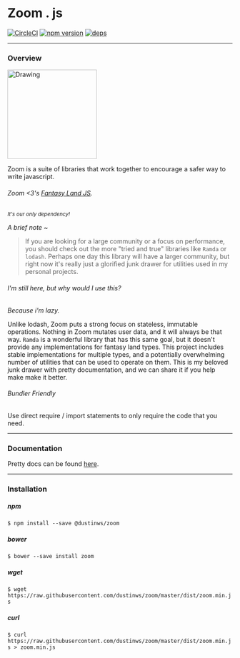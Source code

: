 # Zoom . js

[![CircleCI](https://circleci.com/gh/dustinws/zoom/tree/master.svg?style=shield)](https://circleci.com/gh/dustinws/zoom/tree/master)
[![npm version](https://badge.fury.io/js/%40dustinws%2Fzoom.svg)](https://badge.fury.io/js/%40dustinws%2Fzoom)
[![deps](https://david-dm.org/dustinws/zoom.svg)](https://david-dm.org/dustinws/zoom.svg)

---
### Overview

<img src="https://cdn.pixabay.com/photo/2017/02/21/21/14/unicorn-2087452_1280.png" alt="Drawing" style="width: 200px;"/>

Zoom is a suite of libraries that work together to encourage a safer way to write javascript.

###### Zoom <3's [Fantasy Land JS](https://github.com/fantasyland/fantasy-land).
<small><em>It's our only dependency!</em></small>

*A brief note ~*

> If you are looking for a large community or a focus on performance, you should check out the more "tried and true" libraries like `Ramda` or `lodash`. Perhaps one day this library will have a larger community, but right now it's really just a glorified junk drawer for utilities used in my personal projects.


###### I'm still here, but why would I use this?
*Because i'm lazy.*

Unlike lodash, Zoom puts a strong focus on stateless, immutable operations. Nothing in Zoom mutates user data, and it will always be that way. `Ramda` is a wonderful library that has this same goal, but it doesn't provide any implementations for fantasy land types. This project includes stable implementations for multiple types, and a potentially overwhelming number of utilities that can be used to operate on them. This is my beloved junk drawer with pretty documentation, and we can share it if you help make make it better.

###### Bundler Friendly
Use direct require / import statements to only require the code that you need.

---
### Documentation
Pretty docs can be found [here](https://dustinws.github.io/zoom/).

---
### Installation

##### npm
`$ npm install --save @dustinws/zoom`

##### bower
`$ bower --save install zoom`

##### wget
`$ wget https://raw.githubusercontent.com/dustinws/zoom/master/dist/zoom.min.js`

##### curl
`$ curl https://raw.githubusercontent.com/dustinws/zoom/master/dist/zoom.min.js > zoom.min.js`
